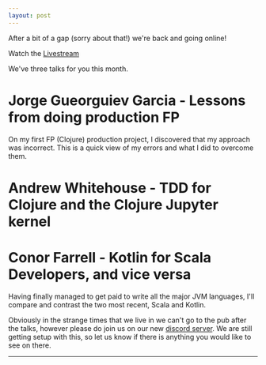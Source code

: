 ```yaml
---
layout: post
---
```


After a bit of a gap (sorry about that!) we're back and going online!

Watch the [Livestream][Livestream]

We've three talks for you this month.

# **Jorge Gueorguiev Garcia** - Lessons from doing production FP

On my first FP (Clojure) production project, I discovered that my approach was incorrect. This is a quick view of my errors and what I did to overcome them.

# **Andrew Whitehouse** - TDD for Clojure and the Clojure Jupyter kernel

# **Conor Farrell** - Kotlin for Scala Developers, and vice versa

Having finally managed to get paid to write all the major JVM languages, I'll compare and contrast the two most recent, Scala and Kotlin.

Obviously in the strange times that we live in we can't go to the pub after the talks, however please do join us on our new [discord server][Discord].
We are still getting setup with this, so let us know if there is anything you would like to see on there.

---

[Livestream]: https://www.youtube.com/watch?v=yeJbEzHesUo
[Discord]: https://discord.gg/mQ9gGQN
